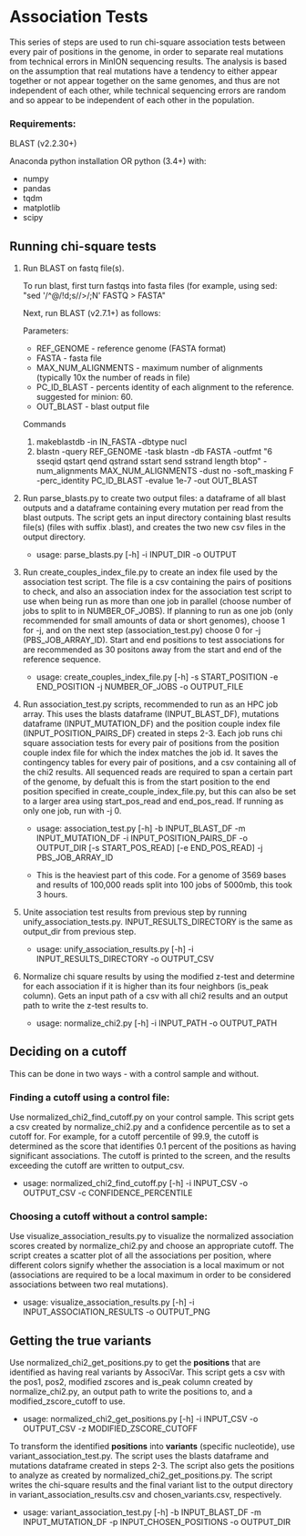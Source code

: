 # Association Tests
This series of steps are used to run chi-square association tests between every pair of positions in the genome,
in order to separate real mutations from technical errors in MinION sequencing results. The analysis is based on
the assumption that real mutations have a tendency to either appear together or not appear together on the same genomes,
and thus are not independent of each other, while technical sequencing errors are random and so appear to be independent
of each other in the population.


### Requirements:
BLAST (v2.2.30+)

Anaconda python installation OR python (3.4+) with:
- numpy
- pandas
- tqdm
- matplotlib
- scipy


## Running chi-square tests

1. Run BLAST on fastq file(s).

   To run blast, first turn fastqs into fasta files (for example, using sed: "sed '/^@/!d;s//>/;N' FASTQ > FASTA"

   Next, run BLAST (v2.7.1+) as follows:
   
   Parameters:
     - REF_GENOME - reference genome (FASTA format)
     - FASTA - fasta file
     - MAX_NUM_ALIGNMENTS - maximum number of alignments (typically 10x the number of reads in file)
     - PC_ID_BLAST - percents identity of each alignment to the reference. suggested for minion: 60.
     - OUT_BLAST - blast output file

   Commands
     1. makeblastdb -in IN_FASTA -dbtype nucl
     2. blastn -query REF_GENOME -task blastn -db FASTA -outfmt "6 sseqid qstart qend qstrand sstart send sstrand length btop" -num_alignments MAX_NUM_ALIGNMENTS -dust no -soft_masking F -perc_identity PC_ID_BLAST -evalue 1e-7 -out OUT_BLAST


2. Run parse_blasts.py to create two output files: a dataframe of all blast outputs and a dataframe
containing every mutation per read from the blast outputs. The script gets an input directory containing blast
results file(s) (files with suffix .blast), and creates the two new csv files in the output directory.

   - usage: parse_blasts.py [-h] -i INPUT_DIR -o OUTPUT


3. Run create_couples_index_file.py to create an index file used by the association test script.
The file is a csv containing the pairs of positions to check, and also an association index for the
association test script to use when being run as more than one job in parallel (choose number of jobs to split to in NUMBER_OF_JOBS).
If planning to run as one job (only recommended for small amounts of data or short genomes), choose 1 for -j, and on the next step (association_test.py) choose 0 for -j (PBS_JOB_ARRAY_ID).
Start and end positions to test associations for are recommended as 30 positons away from the start and end of the
reference sequence.

   - usage: create_couples_index_file.py [-h] -s START_POSITION -e END_POSITION
                                    -j NUMBER_OF_JOBS -o OUTPUT_FILE


4. Run association_test.py scripts, recommended to run as an HPC job array. This uses the blasts dataframe (INPUT_BLAST_DF),
mutations dataframe (INPUT_MUTATION_DF) and the position couple index file (INPUT_POSITION_PAIRS_DF) created in steps 2-3. Each job runs chi square association tests for every pair of positions from the position couple index file for which the index matches the job id. It saves the contingency tables for every pair of positions, and a csv containing all of the chi2 results.
All sequenced reads are required to span a certain part of the genome, by defualt this is from the start position to the end position specified in create_couple_index_file.py, but this can also be set to a larger area using start_pos_read and end_pos_read. If running as only one job, run with -j 0.

   - usage: association_test.py [-h] -b INPUT_BLAST_DF -m INPUT_MUTATION_DF -i
                           INPUT_POSITION_PAIRS_DF -o OUTPUT_DIR [-s
                           START_POS_READ] [-e END_POS_READ] -j PBS_JOB_ARRAY_ID

   - This is the heaviest part of this code. For a genome of 3569 bases and results of 100,000 reads split into 100 jobs of 5000mb, this took 3 hours.

5. Unite association test results from previous step by running unify_association_tests.py. INPUT_RESULTS_DIRECTORY is the same as output_dir from previous step.

   - usage: unify_association_results.py [-h] -i INPUT_RESULTS_DIRECTORY -o
                                    OUTPUT_CSV

6. Normalize chi square results by using the modified z-test and determine for each association if it is higher than
its four neighbors (is_peak column). Gets an input path of a csv with all chi2 results and an output path to write the z-test results to.

   - usage: normalize_chi2.py [-h] -i INPUT_PATH -o OUTPUT_PATH

## Deciding on a cutoff
This can be done in two ways - with a control sample and without.

### Finding a cutoff using a control file:
Use normalized_chi2_find_cutoff.py on your control sample. This script gets a csv created by normalize_chi2.py and a confidence percentile as
to set a cutoff for. For example, for a cutoff percentile of 99.9, the cutoff is determined as the score that
identifies 0.1 percent of the positions as having significant associations. The cutoff is printed to the screen, and the
results exceeding the cutoff are written to output_csv.

   - usage: normalized_chi2_find_cutoff.py [-h] -i INPUT_CSV -o OUTPUT_CSV -c
                                     CONFIDENCE_PERCENTILE

### Choosing a cutoff without a control sample:
Use visualize_association_results.py to visualize the normalized association scores created by normalize_chi2.py and choose an appropriate cutoff. The script creates a scatter plot of all the associations per position, where different colors signify
whether the association is a local maximum or not (associations are required to be a local maximum in order to be considered associations between two real mutations).

   - usage: visualize_association_results.py [-h] -i INPUT_ASSOCIATION_RESULTS -o
                                        OUTPUT_PNG
## Getting the true variants
Use normalized_chi2_get_positions.py to get the **positions** that are identified as having real variants by AssociVar.
This script gets a csv with the pos1, pos2, modified zscores and is_peak column created by normalize_chi2.py, an
output path to write the positions to, and a modified_zscore_cutoff to use.

   - usage: normalized_chi2_get_positions.py [-h] -i INPUT_CSV -o OUTPUT_CSV -z
                                MODIFIED_ZSCORE_CUTOFF


To transform the identified **positions** into **variants** (specific nucleotide), use variant_association_test.py. The script uses the
blasts dataframe and mutations dataframe created in steps 2-3. The script also gets the positions to analyze as created by normalized_chi2_get_positions.py. The script writes the chi-square results and the final variant list to the output directory in variant_association_results.csv and chosen_variants.csv, respectively.
   - usage: variant_association_test.py [-h] -b INPUT_BLAST_DF -m INPUT_MUTATION_DF
                                   -p INPUT_CHOSEN_POSITIONS -o
                                   OUTPUT_DIR
                                   
 
 

